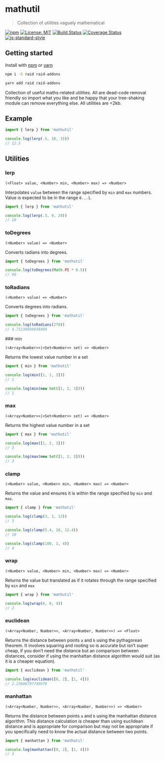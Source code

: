 
# mathutil

> Collection of utilities vaguely mathematical

[![npm](https://img.shields.io/npm/v/mathutil.svg?style=flat)](https://www.npmjs.com/package/mathutil)
[![License: MIT](https://img.shields.io/badge/License-MIT-yellow.svg)](https://opensource.org/licenses/MIT)
[![Build Status](https://travis-ci.org/mattstyles/mathutil.svg?branch=master)](https://travis-ci.org/mattstyles/mathutil)
[![Coverage Status](https://coveralls.io/repos/mattstyles/mathutil/badge.svg?branch=master&service=github)](https://coveralls.io/github/mattstyles/mathutil?branch=master)
[![js-standard-style](https://img.shields.io/badge/code%20style-standard-brightgreen.svg)](http://standardjs.com/)


## Getting started

Install with [npm](https://npmjs.com) or [yarn](https://yarnpkg.com)

```sh
npm i -S raid raid-addons
```

```sh
yarn add raid raid-addons
```

Collection of useful maths-related utilities. All are dead-code removal friendly so import what you like and be happy that your tree-shaking module can remove everything else. All utilities are <2kb.

## Example

```js
import { lerp } from 'mathutil'

console.log(lerp(.5, 10, 15))
// 12.5
```

## Utilities

### lerp

```
(<Float> value, <Number> min, <Number> max) => <Number>
```

Interpolates `value` between the range specified by `min` and `max` numbers. Value is expected to be in the range `0...1`.

```js
import { lerp } from 'mathutil'

console.log(lerp(.5, 0, 20))
// 10
```

### toDegrees

```
(<Number> value) => <Number>
```

Converts radians into degrees.

```js
import { toDegrees } from 'mathutil'

console.log(toDegrees(Math.PI * 0.5))
// 90
```

### toRadians

```
(<Number> value) => <Number>
```

Converts degrees into radians.

```js
import { toDegrees } from 'mathutil'

console.log(toRadians(270))
// 4.71238898038469
```

### min

```
(<Array<Number>>|<Set<Number>> set) => <Number>
```

Returns the lowest value number in a set

```js
import { min } from 'mathutil'

console.log(min([1, 2, 3]))
// 1

console.log(min(new Set([1, 2, 3])))
// 1
```

### max

```
(<Array<Number>>|<Set<Number>> set) => <Number>
```

Returns the highest value number in a set

```js
import { max } from 'mathutil'

console.log(max([1, 2, 3]))
// 3

console.log(max(new Set([1, 2, 3])))
// 3
```

### clamp

```
(<Number> value, <Number> min, <Number> max) => <Number>
```

Returns the value and ensures it is within the range specified by `min` and `max`.

```js
import { clamp } from 'mathutil'

console.log(clamp(3, 1, 12))
// 3

console.log(clamp(5.4, 10, 12.4))
// 10

console.log(clamp(100, 1, 4))
// 4
```

### wrap

```
(<Number> value, <Number> min, <Number> max) => <Number>
```

Returns the value but translated as if it rotates through the range specified by `min` and `max`

```js
import { wrap } from 'mathutil'

console.log(wrap(6, 0, 4))
// 2
```

### euclidean

```
(<Array<Number, Number>>, <Array<Number, Number>>) => <Float>
```

Returns the distance between points `a` and `b` using the pythagorean theorem.
It involves squaring and rooting so is accurate but isn’t super cheap, if you don’t need the distance but an comparison between distances, consider if using the manhattan distance algorithm would suit (as it is a cheaper equation).

```js
import { euclidean } from 'mathutil'

console.log(euclidean([0, 2], [1, 4]))
// 2.23606797749979
```

### manhattan

```
(<Array<Number, Number>>, <Array<Number, Number>>) => <Number>
```

Returns the distance between points `a` and `b` using the manhattan distance algorithm. This distance calculation is cheaper than using euclidean distance and is appropriate for comparison but may not be appropriate if you specifically need to know the actual distance between two points.

```js
import { manhattan } from 'mathutil'

console.log(manhattan([0, 2], [1, 4]))
// 3
```

